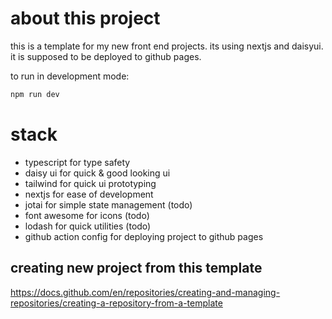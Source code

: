 # about this project

this is a template for my new front end projects. its using nextjs and daisyui. it is supposed to be deployed to github pages.

to run in development mode:

```bash
npm run dev
```

# stack

- typescript for type safety
- daisy ui for quick & good looking ui
- tailwind for quick ui prototyping
- nextjs for ease of development
- jotai for simple state management (todo)
- font awesome for icons (todo)
- lodash for quick utilities (todo)
- github action config for deploying project to github pages

## creating new project from this template

https://docs.github.com/en/repositories/creating-and-managing-repositories/creating-a-repository-from-a-template
